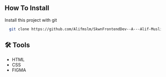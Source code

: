 ## How To Install

Install this project with git

```bash
  git clone https://github.com/Alifmslm/SkwnFrontendDev--A---Alif-Muslim-Abdurrahman-.git
```

    
## 🛠 Tools
- HTML 
- CSS 
- FIGMA
